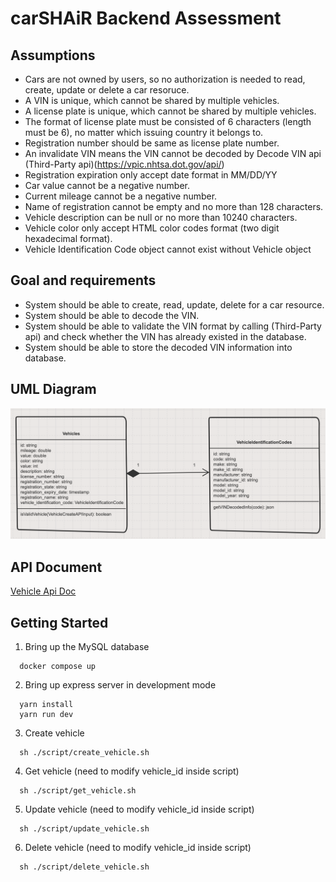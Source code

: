 # carSHAiR Backend Assessment

## Assumptions

- Cars are not owned by users, so no authorization is needed to read, create, update or delete a car resoruce.
- A VIN is unique, which cannot be shared by multiple vehicles.
- A license plate is unique, which cannot be shared by multiple vehicles.
- The format of license plate must be consisted of 6 characters (length must be 6), no matter which issuing country it belongs to.
- Registration number should be same as license plate number.
- An invalidate VIN means the VIN cannot be decoded by Decode VIN api (Third-Party api)(<https://vpic.nhtsa.dot.gov/api/>)
- Registration expiration only accept date format in MM/DD/YY
- Car value cannot be a negative number.
- Current mileage cannot be a negative number.
- Name of registration cannot be empty and no more than 128 characters.
- Vehicle description can be null or no more than 10240 characters.
- Vehicle color only accept HTML color codes format (two digit hexadecimal format).
- Vehicle Identification Code object cannot exist without Vehicle object

## Goal and requirements

- System should be able to create, read, update, delete for a car resource.
- System should be able to decode the VIN.
- System should be able to validate the VIN format by calling (Third-Party api) and check whether the VIN has already existed in the database.
- System should be able to store the decoded VIN information into database.

## UML Diagram
![Alt text](./uml.png "UML Diagram")

## API Document
[Vehicle Api Doc](./docs/api_vehicle.md)

## Getting Started

1. Bring up the MySQL database
```
  docker compose up
```

2. Bring up express server in development mode
```
  yarn install
  yarn run dev
```

3. Create vehicle
```
  sh ./script/create_vehicle.sh
```

4. Get vehicle (need to modify vehicle_id inside script)

```
  sh ./script/get_vehicle.sh
```

5. Update vehicle (need to modify vehicle_id inside script)

```
  sh ./script/update_vehicle.sh
```

6. Delete vehicle (need to modify vehicle_id inside script)

```
  sh ./script/delete_vehicle.sh
```

